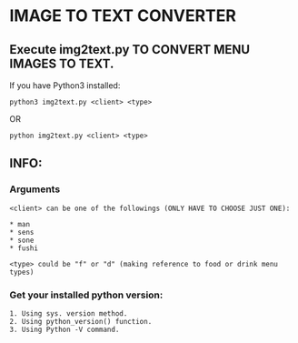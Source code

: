 # IMAGE TO TEXT CONVERTER
## Execute img2text.py TO CONVERT MENU IMAGES TO TEXT.

If you have Python3 installed:

    python3 img2text.py <client> <type>

OR

    python img2text.py <client> <type>

## INFO:

### Arguments

    <client> can be one of the followings (ONLY HAVE TO CHOOSE JUST ONE):

    * man 
    * sens 
    * sone
    * fushi

    <type> could be "f" or "d" (making reference to food or drink menu types)


### Get your installed python version:

    1. Using sys. version method.
    2. Using python_version() function.
    3. Using Python -V command.